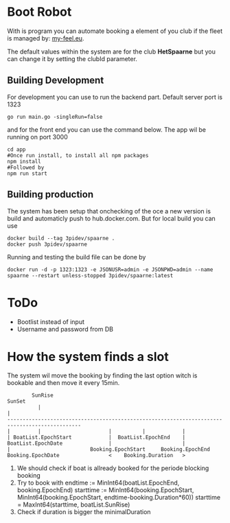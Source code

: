 # Boot Robot
With is program you can automate booking a element of you club if the fleet is managed by: [my-feel.eu](https://my-fleet.eu/).

The default values within the system are for the club **HetSpaarne** but you can change it by setting the clubId parameter.
 
## Building Development

For development you can use to run the backend part. Default server port is 1323
```
go run main.go -singleRun=false
```
and for the front end you can use the command below. The app wil be running on port 3000
```
cd app
#Once run install, to install all npm packages
npm install
#Followed by
npm run start
``` 

## Building production

The system has been setup that onchecking of the oce a new version is build and automaticly push to hub.docker.com. But for local build you can use

```
docker build --tag 3pidev/spaarne .
docker push 3pidev/spaarne
```

Running and testing the build file can be done by
```
docker run -d -p 1323:1323 -e JSONUSR=admin -e JSONPWD=admin --name spaarne --restart unless-stopped 3pidev/spaarne:latest
```


# ToDo
* Bootlist instead of input
* Username and password from DB


# How the system finds a slot
The system wil move the booking by finding the last option witch is bookable and then move it every 15min.

```
        SunRise                                                           SunSet
          |                                                                 |
----------------------------------------------------------------------------------------------
|         |                      |          |            | 
| BoatList.EpochStart            |  BoatList.EpochEnd    |
BoatList.EpochDate               |                       |
|                          Booking.EpochStart     Booking.EpochEnd        
Booking.EpochDate                <    Booking.Duration   >
```

1. We should check if boat is allready booked for the periode blocking booking
2. Try to book with 	endtime := MinInt64(boatList.EpochEnd, booking.EpochEnd)
	starttime := MinInt64(booking.EpochStart, MinInt64(booking.EpochStart, endtime-booking.Duration*60))
	starttime = MaxInt64(starttime, boatList.SunRise)
3. Check if duration is bigger the minimalDuration
